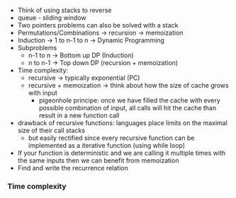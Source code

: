 - Think of using stacks to reverse
- queue - sliding window
- Two pointers problems can also be solved with a stack
- Permutations/Combinations -> recursion -> memoization
- Induction -> 1 to n-1 to n -> Dynamic Programming
- Subproblems 
  - n-1 to n -> Bottom up DP (Induction)
  - n to n-1 -> Top down DP (recursion + memoization)
- Time complexity:
  - recursive -> typically exponential (PC)
  - recursive + memoization -> think about how the size of cache grows with input
    - pigeonhole principe: once we have filled the cache with every possible combination of input, all calls will hit the cache than result in a new function call
- drawback of recursive functions: languages place limits on the maximal size of their call stacks
  - but easily rectified since every recursive function can be implemented as a iterative function (using while loop)
- If your function is deterministic and we are calling it multiple times with the same inputs then we can benefit from memoization
- Find and write the recurrence relation


### Time complexity
